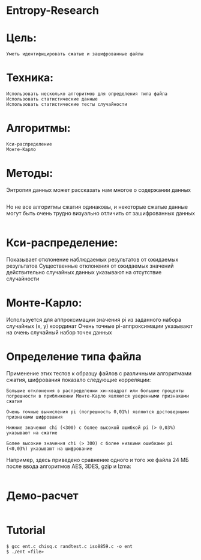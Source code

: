 # Entropy-Research

# Цель:
```
Уметь идентифицировать сжатые и зашифрованные файлы
```

# Техника:
```
Использовать несколько алгоритмов для определения типа файла
Использовать статистические данные
Использовать статистические тесты случайности
```

# Алгоритмы:
```
Кси-распределение 
Монте-Карло
```

# Методы: 
Энтропия данных может рассказать нам многое о содержании данных

<a href="https://savepice.ru/" target="_blank"><img src="https://cdn1.savepice.ru/uploads/2017/11/19/044a76df2758a2cea0bf24431e2350af-full.png" alt="" title="фотохостинг" border="0"/></a>

Но не все алгоритмы сжатия одинаковы, и некоторые сжатые данные могут быть очень трудно визуально отличить от зашифрованных данных

<a href="https://savepice.ru/" target="_blank"><img src="https://cdn1.savepice.ru/uploads/2017/11/19/31ee39023f830c53f279d6ec44f31e68-full.png" alt="" title="фотохостинг" border="0"/></a>

# Кси-распределение:
Показывает отклонение наблюдаемых результатов от ожидаемых результатов
Существенные отклонения от ожидаемых значений действительно случайных данных указывают на отсутствие случайности


# Монте-Карло:
Используется для аппроксимации значения pi из заданного набора случайных (x, y) координат
Очень точные pi-аппроксимации указывают на очень случайный набор точек данных

# Определение типа файла

Применение этих тестов к образцу файлов с различными алгоритмами сжатия, шифрования показало следующие корреляции:
```
Большие отклонения в распределении хи-квадрат или большие проценты погрешности в приближении Монте-Карло являются уверенными признаками сжатия

Очень точные вычисления pi (погрешность 0,01%) являются достоверными признаками шифрования

Нижние значения chi (<300) с более высокой ошибкой pi (> 0,03%) указывают на сжатие

Более высокие значения chi (> 300) с более низкими ошибками pi (<0,03%) указывают на шифрование
```

Например, здесь приведено сравнение одного и того же файла 24 МБ после ввода алгоритмов AES, 3DES, gzip и lzma:

<a href="https://savepice.ru/" target="_blank"><img src="https://cdn1.savepice.ru/uploads/2017/11/19/88cac030aa7c550aff51c95f1988351f-full.png" alt="" title="фотохостинг" border="0"/></a>

# Демо-расчет
<a href="https://savepice.ru/" target="_blank"><img src="https://cdn1.savepice.ru/uploads/2017/11/19/9a5990e4e1737de4f4bbfd6a16b30f7e-full.png" alt="" title="фотохостинг" border="0"/></a>


# Tutorial 
```ShellSession
$ gcc ent.c chisq.c randtest.c iso8859.c -o ent 
$ ./ent «file»
```
